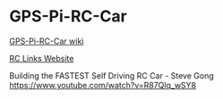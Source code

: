 # GPS-Pi-RC-Car

[ GPS-Pi-RC-Car wiki ]( https://github.com/Com1Software/GPS-Pi-RC-Car/wiki)

[RC Links Website](https://com1software.github.io/RC-Links)

Building the FASTEST Self Driving RC Car - Steve Gong
https://www.youtube.com/watch?v=R87Qlq_wSY8

